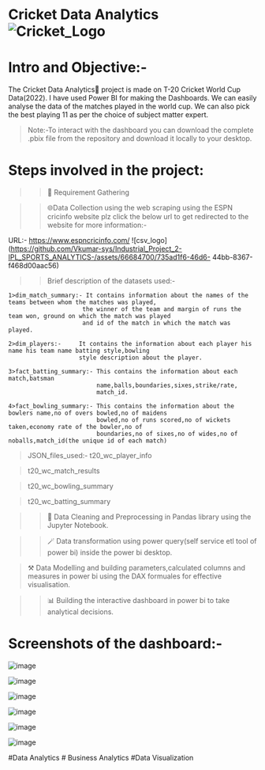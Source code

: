 # Cricket Data Analytics ![Cricket_Logo](https://github.com/Vkumar-sys/Industrial_Project_2-IPL_SPORTS_ANALYTICS-/assets/66684700/c76b0a7f-c330-4ec6-84b7-c641c9a9b3a9)

# Intro and Objective:-
The Cricket Data Analytics🏏 project is made on T-20 Cricket World Cup Data(2022). I have used Power BI for making the Dashboards. We can easily analyse the data of the matches played in the world cup. We can also pick the best playing 11
as per the choice of subject matter expert.

>Note:-To interact with the dashboard you can download the complete .pbix file from the repository and download it locally to your desktop.

# Steps involved in the project:
>>📝 Requirement Gathering


>>🌐Data Collection using the web scraping using the ESPN cricinfo website plz click the below url to get redirected 
    to the website for more information:-

   URL:- https://www.espncricinfo.com/
  ![csv_logo](https://github.com/Vkumar-sys/Industrial_Project_2-IPL_SPORTS_ANALYTICS-/assets/66684700/735ad1f6-46d6- 
  44bb-8367-f468d00aac56)

>>Brief description of the datasets used:-

    1>dim_match_summary:- It contains information about the names of the teams between whom the matches was played,
                         the winner of the team and margin of runs the team won, ground on which the match was played
                         and id of the match in which the match was played.

    2>dim_players:-     It contains the information about each player his name his team name batting style,bowling 
                        style description about the player.
     
    3>fact_batting_summary:- This contains the information about each match,batsman 
                             name,balls,boundaries,sixes,strike/rate,
                             match_id.
                             
    4>fact_bowling_summary:- This contains the information about the bowlers name,no of overs bowled,no of maidens 
                             bowled,no of runs scored,no of wickets taken,economy rate of the bowler,no of 
                             boundaries,no of sixes,no of wides,no of noballs,match_id(the unique id of each match)

   >JSON_files_used:-
   >t20_wc_player_info

   >t20_wc_match_results

   >t20_wc_bowling_summary

   >t20_wc_batting_summary

>>🧹 Data Cleaning and Preprocessing in Pandas library using the Jupyter Notebook.

>> 🪄  Data transformation using power query(self service etl tool of power bi) inside the power bi desktop.

> ⚒️ Data Modelling and building parameters,calculated columns and measures in power bi using the DAX formuales for
      effective visualisation.

>>📊 Building the interactive dashboard in power bi to take analytical decisions.

# Screenshots of the dashboard:-
![image](https://github.com/Vkumar-sys/Industrial_Project_2-IPL_SPORTS_ANALYTICS-/assets/66684700/bcfdf0e0-95a0-4883-829f-8afd8455d081)

![image](https://github.com/Vkumar-sys/Industrial_Project_2-IPL_SPORTS_ANALYTICS-/assets/66684700/5bda263c-6da4-4446-b86d-27f34350ae83)

![image](https://github.com/Vkumar-sys/Industrial_Project_2-IPL_SPORTS_ANALYTICS-/assets/66684700/4056641c-5501-4c1b-9850-dda171f516de)

![image](https://github.com/Vkumar-sys/Industrial_Project_2-IPL_SPORTS_ANALYTICS-/assets/66684700/5f86225b-412d-4c3c-84d3-f9a402936778)

![image](https://github.com/Vkumar-sys/Industrial_Project_2-IPL_SPORTS_ANALYTICS-/assets/66684700/7dc57872-a6cf-45cf-8549-128ccd95a26e)

![image](https://github.com/Vkumar-sys/Industrial_Project_2-IPL_SPORTS_ANALYTICS-/assets/66684700/0e3f0f6e-dc77-470e-a493-82c3286876ae)

#Data Analytics # Business Analytics #Data Visualization


















